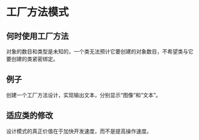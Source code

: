 # 工厂方法模式

## 何时使用工厂方法

对象的数目和类型是未知的，一个类无法预计它要创建的对象数目，不希望类与它要创建的类紧密绑定。

## 例子

创建一个工厂方法设计，实现输出文本，分别显示“图像”和“文本”。

## 适应类的修改

设计模式的真正价值在于加快开发速度，而不是提高操作速度。